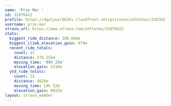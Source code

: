 ```yaml
---
name: 'Prze Mar '
id: 31876422
profile: https://dgalywyr863hv.cloudfront.net/pictures/athletes/31876422/22548952/4/large.jpg
username: prze-mar
strava_url: https://www.strava.com/athletes/31876422
stats:
  biggest_ride_distance: 180.04km
  biggest_climb_elevation_gain: 979m
  recent_ride_totals:
    count: 15
    distance: 278.15km
    moving_time: '09h 25m'
    elevation_gain: 5216m
  ytd_ride_totals:
    count: 23
    distance: 462km
    moving_time: 14h 52m
    elevation_gain: 6925m
layout: strava_member
--- 
```

